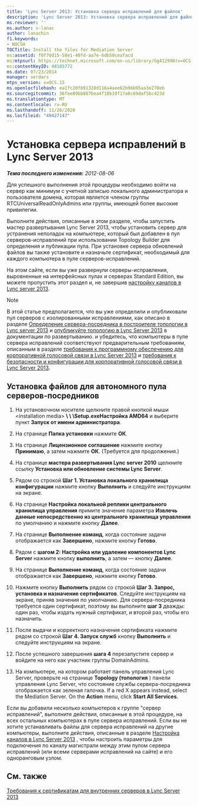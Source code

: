 ```yaml
---
title: 'Lync Server 2013: Установка сервера исправлений для файлов'
description: 'Lync Server 2013: Установка сервера исправлений для файлов.'
ms.reviewer: ''
ms.author: v-lanac
author: lanachin
f1.keywords:
- NOCSH
TOCTitle: Install the files for Mediation Server
ms:assetid: f0f7dd15-58e1-40fd-aa7e-6db50ceafacd
ms:mtpsurl: https://technet.microsoft.com/en-us/library/Gg412998(v=OCS.15)
ms:contentKeyID: 48185772
ms.date: 07/23/2014
manager: serdars
mtps_version: v=OCS.15
ms.openlocfilehash: ea1fc20fb91328d116a4aee62b96b95aa3e270eb
ms.sourcegitcommit: 36fee89bb887bea4f18b19f17a8c69daf5bc423d
ms.translationtype: MT
ms.contentlocale: ru-RU
ms.lasthandoff: 11/26/2020
ms.locfileid: "49427147"
---
```

# <a name="install-the-files-for-mediation-server-in-lync-server-2013"></a>Установка сервера исправлений в Lync Server 2013

<div data-xmlns="http://www.w3.org/1999/xhtml">

<div class="topic" data-xmlns="http://www.w3.org/1999/xhtml" data-msxsl="urn:schemas-microsoft-com:xslt" data-cs="https://msdn.microsoft.com/">

<div data-asp="https://msdn2.microsoft.com/asp">



</div>

<div id="mainSection">

<div id="mainBody">

<span> </span>

_**Тема последнего изменения:** 2012-08-06_

Для успешного выполнения этой процедуры необходимо войти на сервер как минимум с учетной записью локального администратора и пользователя домена, которая является членом группы RTCUniversalReadOnlyAdmins или группы, имеющей более высокие привилегии.

Выполните действия, описанные в этом разделе, чтобы запустить мастер развертывания Lync Server 2013, чтобы установить сервер для устранения неполадок на компьютере, который был добавлен в пул серверов-исправлений при использовании Topology Builder для определения и публикации пула. При установке сервера обновлений файлов вы также установите и назначьте сертификат, необходимый для каждого компьютера в пуле серверов-исправлений.

На этом сайте, если вы уже развернули серверы-исправления, выровненные на интерфейсных пулах и серверах Standard Edition, вы можете пропустить этот раздел и, не завершив [настройку каналов в Lync server 2013](lync-server-2013-configuring-trunks.md).

<div>


> [!NOTE]  
> В этой статье предполагается, что вы уже определили и опубликовали пул серверов с изолированными исправлениями, как описано в разделе <A href="lync-server-2013-define-a-mediation-server-in-topology-builder.md">Определение сервера-посредника в построителе топологии в Lync server 2013</A> и <A href="lync-server-2013-publish-the-topology.md">опубликуйте топологию в Lync Server 2013</A> в документации по развертыванию. и убедитесь, что компьютеры в пуле сервера исправлений соответствуют предварительным требованиям, описанным в разделе <A href="lync-server-2013-software-prerequisites-for-enterprise-voice.md">требования к программному обеспечению для корпоративной голосовой связи в Lync Server 2013</A> и <A href="lync-server-2013-security-and-configuration-prerequisites-for-enterprise-voice.md">требования к безопасности и конфигурации для корпоративной голосовой связи в Lync Server 2013</A>.



</div>

<div>

## <a name="to-install-the-files-for-a-stand-alone-mediation-server-pool"></a>Установка файлов для автономного пула серверов-посредников

1.  На установочном носителе щелкните правой кнопкой мыши \<installation media\> **\\ \\ \\Setup.exeНастройка AMD64** и выберите пункт **Запуск от имени администратора**.

2.  На странице **Папка установки** нажмите **ОК**.

3.  На странице **Лицензионное соглашение** нажмите кнопку **Принимаю**, а затем нажмите **ОК**. (Требуется для продолжения.)

4.  На странице **мастера развертывания Lync server 2010** щелкните ссылку **Установка или обновление системы Lync Server**.

5.  Рядом со строкой **Шаг 1. Установка локального хранилища конфигурации** нажмите кнопку **Выполнить** и следуйте инструкциям на экране.

6.  На странице **Настройка локальной реплики центрального хранилища управления** примите значение параметра **Извлечь данные непосредственно из центрального хранилища управления** по умолчанию и нажмите кнопку **Далее**.

7.  На странице **Выполнение команд**, когда состояние задачи отображается как **Завершено**, нажмите кнопку **Готово**.

8.  Рядом с **шагом 2: Настройка или удаление компонентов Lync Server** нажмите кнопку **выполнить**, а затем — кнопку **Далее**.

9.  На странице **Выполнение команд**, когда состояние задачи отображается как **Завершено**, нажмите кнопку **Готово**.

10. Нажмите кнопку **Выполнить** рядом со строкой **Шаг 3. Запрос, установка и назначение сертификатов**. Следуйте инструкциям на экране, приняв значения по умолчанию. Для сервера-посредника требуется один сертификат, поэтому вы выполните **шаг 3** дважды: один раз, чтобы издать нужный сертификат, и второй раз, чтобы его назначить.

11. После выдачи и корректного назначения сертификата нажмите рядом со строкой **Шаг 4. Запуск служб** кнопку **Выполнить** и следуйте инструкциям на экране.

12. После успешного завершения **шага 4** перезапустите сервер и войдите на него как участник группы DomainAdmins.

13. На компьютере, на котором работает панель управления Lync Server, проверьте на странице **Topology (топология** ) панели управления Lync Server, что состояние службы сервера-посредника отображается как зеленая галочка. If a red X appears instead, select the Mediation Server. On the **Action** menu, click **Start All Services**.

Если вы добавили несколько компьютеров к группе "сервер исправлений", выполните действия, описанные в этой процедуре, на всех остальных компьютерах в пуле сервера исправлений. Если вы не хотите устанавливать файлы для сервера исправлений на другие компьютеры, выполните действия, описанные в разделе [Настройка каналов в Lync Server 2013](lync-server-2013-configuring-trunks.md) , чтобы настроить параметры для подключения по каналу магистрали между этим пулом сервера исправлений (или всеми серверами исправлений на сайте) и его одноранговым узлом.

</div>

<div>

## <a name="see-also"></a>См. также


[Требования к сертификатам для внутренних серверов в Lync Server 2013](lync-server-2013-certificate-requirements-for-internal-servers.md)  
  

</div>

</div>

<span> </span>

</div>

</div>

</div>

